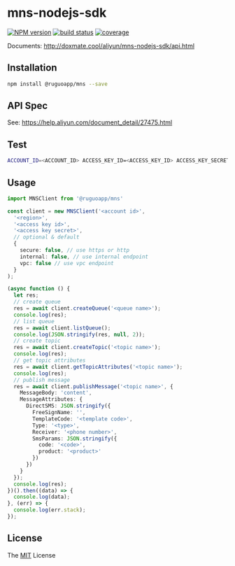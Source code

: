 # mns-nodejs-sdk

[![NPM version][npm-image]][npm-url]
[![build status][travis-image]][travis-url]
[![coverage][cov-image]][cov-url]

[npm-image]: https://img.shields.io/npm/v/@alicloud/mns.svg?style=flat-square
[npm-url]: https://npmjs.org/package/@alicloud/mns
[travis-image]: https://img.shields.io/travis/aliyun/mns-nodejs-sdk/master.svg?style=flat-square
[travis-url]: https://travis-ci.org/aliyun/mns-nodejs-sdk.svg?branch=master
[cov-image]: https://coveralls.io/repos/aliyun/mns-nodejs-sdk/badge.svg?branch=master&service=github
[cov-url]: https://coveralls.io/github/aliyun/mns-nodejs-sdk?branch=master

Documents: http://doxmate.cool/aliyun/mns-nodejs-sdk/api.html


## Installation

```bash
npm install @ruguoapp/mns --save
```

## API Spec

See: https://help.aliyun.com/document_detail/27475.html

## Test

```sh
ACCOUNT_ID=<ACCOUNT_ID> ACCESS_KEY_ID=<ACCESS_KEY_ID> ACCESS_KEY_SECRET=<ACCESS_KEY_SECRET> make test
```

## Usage

```ts
import MNSClient from '@ruguoapp/mns'

const client = new MNSClient('<account id>',
  '<region>',
  '<access key id>',
  '<access key secret>',
  // optional & default
  {
    secure: false, // use https or http
    internal: false, // use internal endpoint
    vpc: false // use vpc endpoint
  }
);

(async function () {
  let res;
  // create queue
  res = await client.createQueue('<queue name>');
  console.log(res);
  // list queue
  res = await client.listQueue();
  console.log(JSON.stringify(res, null, 2));
  // create topic
  res = await client.createTopic('<topic name>');
  console.log(res);
  // get topic attributes
  res = await client.getTopicAttributes('<topic name>');
  console.log(res);
  // publish message
  res = await client.publishMessage('<topic name>', {
    MessageBody: 'content',
    MessageAttributes: {
      DirectSMS: JSON.stringify({
        FreeSignName: '',
        TemplateCode: '<template code>',
        Type: '<type>',
        Receiver: '<phone number>',
        SmsParams: JSON.stringify({
          code: '<code>',
          product: '<product>'
        })
      })
    }
  });
  console.log(res);
})().then((data) => {
  console.log(data);
}, (err) => {
  console.log(err.stack);
});
```

## License

The [MIT](LICENSE) License
